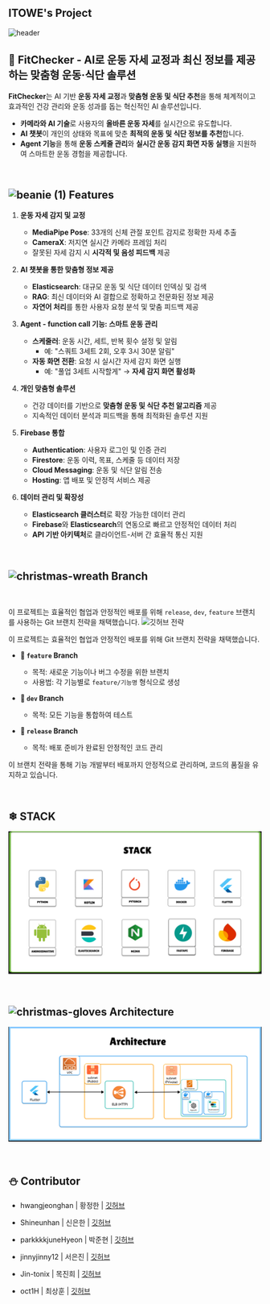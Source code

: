 ## ITOWE's Project

![header](https://capsule-render.vercel.app/api?type=waving&color=2E64FE&height=250&section=header&text=%20💪fitchecker&fontSize=50&animation=twinkling&fontColor=FFFF00&desc=ItoWe🤸‍♂️&stroke=FFFFFF&strokeWidth=3&rotate=-20&fontAlign=50&fontAlignY=50)

## 🎄 **FitChecker - AI로 운동 자세 교정과 최신 정보를 제공하는 맞춤형 운동·식단 솔루션**  

**FitChecker**는 AI 기반 **운동 자세 교정**과 **맞춤형 운동 및 식단 추천**을 통해 체계적이고 효과적인 건강 관리와 운동 성과를 돕는 혁신적인 AI 솔루션입니다.  
- **카메라와 AI 기술**로 사용자의 **올바른 운동 자세**를 실시간으로 유도합니다.  
- **AI 챗봇**이 개인의 상태와 목표에 맞춘 **최적의 운동 및 식단 정보를 추천**합니다.  
- **Agent 기능**을 통해 **운동 스케줄 관리**와 **실시간 운동 감지 화면 자동 실행**을 지원하여 스마트한 운동 경험을 제공합니다.  
<br>

##  ![beanie (1)](https://github.com/user-attachments/assets/99fcfa73-8024-4c82-bd43-31dfffc27a91) Features

1. **운동 자세 감지 및 교정**  
   - **MediaPipe Pose**: 33개의 신체 관절 포인트 감지로 정확한 자세 추출  
   - **CameraX**: 저지연 실시간 카메라 프레임 처리  
   - 잘못된 자세 감지 시 **시각적 및 음성 피드백** 제공  

2. **AI 챗봇을 통한 맞춤형 정보 제공**  
   - **Elasticsearch**: 대규모 운동 및 식단 데이터 인덱싱 및 검색  
   - **RAG**: 최신 데이터와 AI 결합으로 정확하고 전문화된 정보 제공  
   - **자연어 처리**를 통한 사용자 요청 분석 및 맞춤 피드백 제공  

3. **Agent - function call 기능: 스마트 운동 관리**  
   - **스케줄러**: 운동 시간, 세트, 반복 횟수 설정 및 알림  
      - 예: "스쿼트 3세트 2회, 오후 3시 30분 알림"  
   - **자동 화면 전환**: 요청 시 실시간 자세 감지 화면 실행  
      - 예: "풀업 3세트 시작할게" → **자세 감지 화면 활성화**  

4. **개인 맞춤형 솔루션**  
   - 건강 데이터를 기반으로 **맞춤형 운동 및 식단 추천 알고리즘** 제공  
   - 지속적인 데이터 분석과 피드백을 통해 최적화된 솔루션 지원  

5. **Firebase 통합**  
   - **Authentication**: 사용자 로그인 및 인증 관리  
   - **Firestore**: 운동 이력, 목표, 스케줄 등 데이터 저장  
   - **Cloud Messaging**: 운동 및 식단 알림 전송  
   - **Hosting**: 앱 배포 및 안정적 서비스 제공  

6. **데이터 관리 및 확장성**  
   - **Elasticsearch 클러스터**로 확장 가능한 데이터 관리  
   - **Firebase**와 **Elasticsearch**의 연동으로 빠르고 안정적인 데이터 처리  
   - **API 기반 아키텍처**로 클라이언트-서버 간 효율적 통신 지원  

<br>

##  ![christmas-wreath](https://github.com/user-attachments/assets/14b16910-895e-4fcc-889d-884ca572b5c2) Branch
<br>

이 프로젝트는 효율적인 협업과 안정적인 배포를 위해 `release`, `dev`, `feature` 브랜치를 사용하는 Git 브랜치 전략을 채택했습니다.
![깃허브 전략](https://github.com/user-attachments/assets/2625e974-353b-4db6-bb78-7fe33258ecfc)


이 프로젝트는 효율적인 협업과 안정적인 배포를 위해 Git 브랜치 전략을 채택했습니다.  

- **🔹 `feature` Branch**  
   - 목적: 새로운 기능이나 버그 수정을 위한 브랜치  
   - 사용법: 각 기능별로 `feature/기능명` 형식으로 생성  

- **🔹 `dev` Branch**  
   - 목적: 모든 기능을 통합하여 테스트  

- **🔹 `release` Branch**  
   - 목적: 배포 준비가 완료된 안정적인 코드 관리  

이 브랜치 전략을 통해 기능 개발부터 배포까지 안정적으로 관리하며, 코드의 품질을 유지하고 있습니다.

<br>

## ❄ STACK

![image](https://github.com/AI-X-main-projext-ITOWE/.github/blob/main/stack.png)


<br>

##  ![christmas-gloves](https://github.com/user-attachments/assets/b4690dad-108c-4d8b-bfee-e4be5db3a854) Architecture

![image](https://github.com/AI-X-main-projext-ITOWE/.github/blob/main/architecture.png)

 

<br>


## ⛄ Contributor

+ hwangjeonghan | 황정한 | [깃허브](https://github.com/hwangjeonghan)

+ Shineunhan | 신은한 | [깃허브](https://github.com/Shineunhan)

+ parkkkkjuneHyeon | 박준현 | [깃허브](https://github.com/parkkkkjuneHyeon)

+ jinnyjinny12 | 서은진 | [깃허브](https://github.com/jinnyjinny12)

+ Jin-tonix | 목진희 | [깃허브](https://github.com/Jin-tonix)

+ oct1H | 최상훈 | [깃허브](https://github.com/oct1H)


<!--

**Here are some ideas to get you started:**

🙋‍♀️ A short introduction - what is your organization all about?
🌈 Contribution guidelines - how can the community get involved?
👩‍💻 Useful resources - where can the community find your docs? Is there anything else the community should know?
🍿 Fun facts - what does your team eat for breakfast?
🧙 Remember, you can do mighty things with the power of [Markdown](https://docs.github.com/github/writing-on-github/getting-started-with-writing-and-formatting-on-github/basic-writing-and-formatting-syntax)
-->
